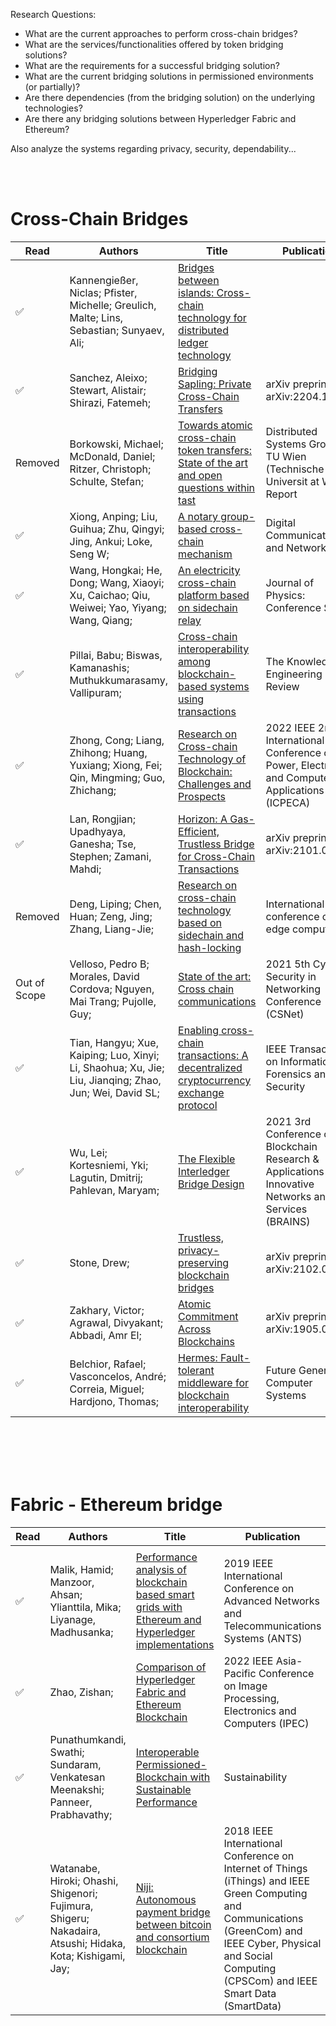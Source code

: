 Research Questions:
* What are the current approaches to perform cross-chain bridges?
* What are the services/functionalities offered by token bridging solutions?
* What are the requirements for a successful bridging solution?
* What are the current bridging solutions in permissioned environments (or partially)?
* Are there dependencies (from the bridging solution) on the underlying technologies?
* Are there any bridging solutions between Hyperledger Fabric and Ethereum?

Also analyze the systems regarding privacy, security, dependability...

<br></br>

# Cross-Chain Bridges

| Read | Authors                                                                                                | Title                                                                                                                                                                                                                                                                        | Publication                                                                                             | Pages     | Year | Publisher                  |
| --- | ------------------------------------------------------------------------------------------------------ | ---------------------------------------------------------------------------------------------------------------------------------------------------------------------------------------------------------------------------------------------------------------------------- | ------------------------------------------------------------------------------------------------------- | --------- | ---- | -------------------------- |
| :white_check_mark: | Kannengießer, Niclas; Pfister, Michelle; Greulich, Malte; Lins, Sebastian; Sunyaev, Ali;               | [Bridges between islands: Cross-chain technology for distributed ledger technology](https://www.researchgate.net/publication/335867834_Bridges_Between_Islands_Cross-Chain_Technology_for_Distributed_Ledger_Technology)                                                                                                                                      |                                                                                                         |           | 2020 |                            |
| :white_check_mark: | Sanchez, Aleixo; Stewart, Alistair; Shirazi, Fatemeh;                                                  | [Bridging Sapling: Private Cross-Chain Transfers](https://arxiv.org/abs/2204.10611)                                                                                                                                                                                          | arXiv preprint arXiv:2204.10611                                                                         |           | 2022 |                            |
| Removed | Borkowski, Michael; McDonald, Daniel; Ritzer, Christoph; Schulte, Stefan;                              | [Towards atomic cross-chain token transfers: State of the art and open questions within tast](http://www.infosys.tuwien.ac.at/tast/pub/tast-white-paper-1.pdf)                                                                                                               | Distributed Systems Group TU Wien (Technische Universit at Wien), Report                                |           | 2018 |                            |
| :white_check_mark: | Xiong, Anping; Liu, Guihua; Zhu, Qingyi; Jing, Ankui; Loke, Seng W;                                    | [A notary group-based cross-chain mechanism](https://www.sciencedirect.com/science/article/pii/S235286482200061X)                                                                                                                                                            | Digital Communications and Networks                                                                     |           | 2022 | Elsevier                   |
| :white_check_mark: | Wang, Hongkai; He, Dong; Wang, Xiaoyi; Xu, Caichao; Qiu, Weiwei; Yao, Yiyang; Wang, Qiang;             | [An electricity cross-chain platform based on sidechain relay](https://www.researchgate.net/publication/345399859_An_Electricity_Cross-Chain_Platform_Based_on_Sidechain_Relay)                                                                                                                                      | Journal of Physics: Conference Series                                                                   | 012189    | 2020 | IOP Publishing             |
| :white_check_mark: | Pillai, Babu; Biswas, Kamanashis; Muthukkumarasamy, Vallipuram;                                        | [Cross-chain interoperability among blockchain-based systems using transactions](https://www.researchgate.net/publication/341791407_Cross-chain_interoperability_among_blockchain-based_systems_using_transactions) | The Knowledge Engineering Review                                                                        |           | 2020 | Cambridge University Press |
| :white_check_mark: | Zhong, Cong; Liang, Zhihong; Huang, Yuxiang; Xiong, Fei; Qin, Mingming; Guo, Zhichang;                 | [Research on Cross-chain Technology of Blockchain: Challenges and Prospects](https://ieeexplore.ieee.org/abstract/document/9719075/)                                                                                                                                         | 2022 IEEE 2nd International Conference on Power, Electronics and Computer Applications (ICPECA)         | 422-428   | 2022 | IEEE                       |
| :white_check_mark: | Lan, Rongjian; Upadhyaya, Ganesha; Tse, Stephen; Zamani, Mahdi;                                        | [Horizon: A Gas-Efficient, Trustless Bridge for Cross-Chain Transactions](https://arxiv.org/abs/2101.06000)                                                                                                                                                                  | arXiv preprint arXiv:2101.06000                                                                         |           | 2021 |                            |
| Removed | Deng, Liping; Chen, Huan; Zeng, Jing; Zhang, Liang-Jie;                                                | [Research on cross-chain technology based on sidechain and hash-locking](https://link.springer.com/chapter/10.1007/978-3-319-94340-4_12)                                                                                                                                     | International conference on edge computing                                                              | 144-151   | 2018 | Springer                   |
| Out of Scope | Velloso, Pedro B; Morales, David Cordova; Nguyen, Mai Trang; Pujolle, Guy;                             | [State of the art: Cross chain communications](https://ieeexplore.ieee.org/abstract/document/9614274/)                                                                                                                                                                       | 2021 5th Cyber Security in Networking Conference (CSNet)                                                | 76-81     | 2021 | IEEE                       |
| :white_check_mark: | Tian, Hangyu; Xue, Kaiping; Luo, Xinyi; Li, Shaohua; Xu, Jie; Liu, Jianqing; Zhao, Jun; Wei, David SL; | [Enabling cross-chain transactions: A decentralized cryptocurrency exchange protocol](https://ieeexplore.ieee.org/abstract/document/9478888/)                                                                                                                                | IEEE Transactions on Information Forensics and Security                                                 | 3928-3941 | 2021 | IEEE                       |
| :white_check_mark: | Wu, Lei; Kortesniemi, Yki; Lagutin, Dmitrij; Pahlevan, Maryam;                                         | [The Flexible Interledger Bridge Design](https://ieeexplore.ieee.org/abstract/document/9569798/)                                                                                                                                                                             | 2021 3rd Conference on Blockchain Research & Applications for Innovative Networks and Services (BRAINS) | 69-72     | 2021 | IEEE                       |
| :white_check_mark: | Stone, Drew;                                                                                           | [Trustless, privacy-preserving blockchain bridges](https://arxiv.org/abs/2102.04660)                                                                                                                                                                                         | arXiv preprint arXiv:2102.04660                                                                         |           | 2021 |                            |
| :white_check_mark: | Zakhary, Victor; Agrawal, Divyakant; Abbadi, Amr El;                                            | [Atomic Commitment Across Blockchains](https://arxiv.org/abs/1905.02847)                                            | arXiv preprint arXiv:1905.02847                                                                      |           | 2019 |                            |
| :white_check_mark: | Belchior, Rafael; Vasconcelos, André; Correia, Miguel; Hardjono, Thomas;  | [Hermes: Fault-tolerant middleware for blockchain interoperability](https://www.sciencedirect.com/science/article/pii/S0167739X21004337?casa_token=d9vy0Z5JzhcAAAAA:aopNU-vO9NgJq09nmUU8gFxkeYBUEMomrEfR5dRf9invBCWrUDt6UoTEXXIjnveOMFicXs4V-kU)                          | Future Generation Computer Systems | 236-251 | 2022 | Elsevier                                           |

<br></br>
<br></br>

# Fabric - Ethereum bridge


| Read | Authors                                                                                                   | Title                                                                                                                                                       | Publication                                                                                                                                                                                                         | Pages     | Year | Publisher                                      |
| -- | --------------------------------------------------------------------------------------------------------- | ----------------------------------------------------------------------------------------------------------------------------------------------------------- | ------------------------------------------------------------------------------------------------------------------------------------------------------------------------------------------------------------------- | --------- | ---- | ---------------------------------------------- |
||
| :white_check_mark: | Malik, Hamid; Manzoor, Ahsan; Ylianttila, Mika; Liyanage, Madhusanka;                                     | [Performance analysis of blockchain based smart grids with Ethereum and Hyperledger implementations](https://ieeexplore.ieee.org/abstract/document/9118072) | 2019 IEEE International Conference on Advanced Networks and Telecommunications Systems (ANTS)                                                                                                                       | 1-5       | 2019 | IEEE                                           |
| :white_check_mark: | Zhao, Zishan;                                                                                             | [Comparison of Hyperledger Fabric and Ethereum Blockchain](https://ieeexplore.ieee.org/abstract/document/9777292)                                           | 2022 IEEE Asia-Pacific Conference on Image Processing, Electronics and Computers (IPEC)                                                                                                                             | 584-587   | 2022 | IEEE                                           |
| :white_check_mark: | Punathumkandi, Swathi; Sundaram, Venkatesan Meenakshi; Panneer, Prabhavathy;                              | [Interoperable Permissioned-Blockchain with Sustainable Performance](https://www.researchgate.net/publication/355302560_Interoperable_Permissioned-Blockchain_with_Sustainable_Performance)                                            | Sustainability                                                                                                                                                                                                      | 11132     | 2021 | Multidisciplinary Digital Publishing Institute |
| :white_check_mark: | Watanabe, Hiroki; Ohashi, Shigenori; Fujimura, Shigeru; Nakadaira, Atsushi; Hidaka, Kota; Kishigami, Jay; | [Niji: Autonomous payment bridge between bitcoin and consortium blockchain](https://ieeexplore.ieee.org/abstract/document/8726731)                          | 2018 IEEE International Conference on Internet of Things (iThings) and IEEE Green Computing and Communications<br>(GreenCom) and IEEE Cyber, Physical and Social Computing (CPSCom) and IEEE Smart Data (SmartData) | 1448-1455 | 2018 | IEEE                                           |
